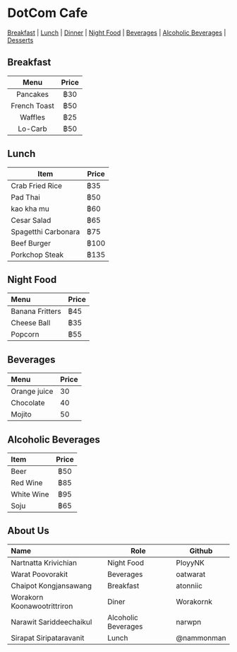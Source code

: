 # DotCom Cafe

[Breakfast](#breakfast) | [Lunch](#lunch) | [Dinner](#dinner) | [Night Food](#night-food) | [Beverages](#beverages) | [Alcoholic Beverages](#alcoholic-beverages) | [Desserts](#desserts)
## Breakfast
| Menu | Price |
|:------------:|:------------:|
| Pancakes | ฿30 |
| French Toast | ฿50 |
| Waffles | ฿25 | 
| Lo-Carb | ฿50 |

## Lunch 
| Item | Price |
|------|-------|
| Crab Fried Rice | ฿35 |
| Pad Thai | ฿50 |
| kao kha mu | ฿60 |
| Cesar Salad | ฿65 |
| Spagetthi Carbonara | ฿75 |
| Beef Burger | ฿100 |
| Porkchop Steak | ฿135 |


## Night Food
| Menu               | Price|
|:-------------------------|----------|
| Banana Fritters          | ฿45       |
| Cheese Ball              | ฿35       |
| Popcorn                  | ฿55       |

## Beverages 
| Menu                 | Price|
|:-------------------------|----------|
| Orange juice               | 30    |
| Chocolate              |  40     |
| Mojito               | 50      |

## Alcoholic Beverages  
| Item       | Price |
|:-----------|:-----:|
| Beer       | ฿50   |
| Red Wine   | ฿85   |
| White Wine | ฿95   |
| Soju       | ฿65   |

## About Us
| Name      | Role      | Github          |
|:----------|-----------|-----------------|
| Nartnatta Krivichian | Night Food | PloyyNK |
| Warat Poovorakit | Beverages | oatwarat |
| Chaipot Kongjansawang | Breakfast | atonniic |
| Worakorn Koonawootrittriron | Diner | Worakornk |
| Narawit Sariddeechaikul | Alcoholic Beverages | narwpn |
| Sirapat Siripataravanit | Lunch | @nammonman |

